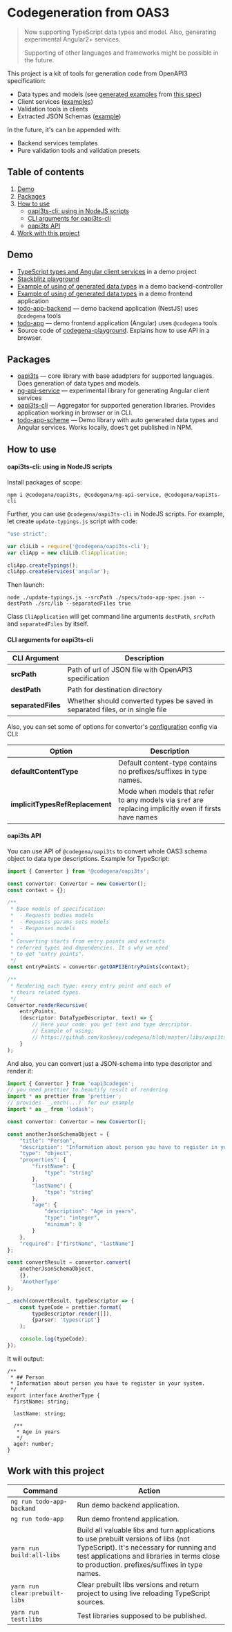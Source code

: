 # Codegeneration from OAS3

> Now supporting TypeScript data types and model. Also, generating experimental Angular2+ services.
>
> Supporting of other languages and frameworks might be possible in the future.

This project is a kit of tools for generation code from OpenAPI3 specification:

- Data types and models (see [generated examples](https://github.com/koshevy/codegena/tree/master/libs/todo-app-scheme/src/lib/typings) from [this spec](https://github.com/koshevy/codegena/blob/master/libs/todo-app-scheme/specs/todo-app-spec.json))
- Client services ([examples](https://github.com/koshevy/codegena/tree/master/libs/todo-app-scheme/src/lib/services))
- Validation tools in clients
- Extracted JSON Schemas ([example](https://github.com/koshevy/codegena/blob/master/libs/todo-app-scheme/src/lib/services/schema.f494efb9904ca366b64883.ts))

In the future, it's can be appended with:
- Backend services templates
- Pure validation tools and validation presets

## Table of contents

1. [Demo](#demo)
1. [Packages](#packages)
1. [How to use](#how-to-use)
   - [oapi3ts-cli: using in NodeJS scripts](#oapi3ts-cli-using-in-nodejs-scripts)
   - [CLI arguments for oapi3ts-cli](#cli-arguments-for-oapi3ts-cli)
   - [oapi3ts API](#oapi3ts-api)
1. [Work with this project](#work-with-this-project)


## Demo

- [TypeScript types and Angular client services](https://github.com/koshevy/codegena/tree/master/libs/todo-app-scheme) in a demo project
- [Stackblitz playground](https://codegena-playground.stackblitz.io/)
- [Example of using of generated data types](https://github.com/koshevy/codegena/blob/master/apps/todo-app-backend/src/app/app.controller.ts) in a demo backend-controller
- [Example of using of generated data types](https://github.com/koshevy/codegena/blob/master/apps/todo-app/src/app/todo-tasks/todo-tasks.store.ts) in a demo frontend application
- [todo-app-backend](https://github.com/koshevy/codegena/tree/master/apps/todo-app-backend) — demo backend application (NestJS) uses `@codegena` tools
- [todo-app](https://github.com/koshevy/codegena/tree/master/apps/todo-app) — demo frontend application (Angular) uses `@codegena` tools
- Source code of [codegena-playground](https://stackblitz.com/edit/codegena-playground). Explains how to use API in a browser.

## Packages

- [oapi3ts](https://github.com/koshevy/codegena/tree/master/libs/oapi3ts) — core library with base adadpters for supported languages. Does generation of data types and models.
- [ng-api-service](https://github.com/koshevy/codegena/tree/master/libs/ng-api-service) — experimental library for generating Angular client services
- [oapi3ts-cli](https://github.com/koshevy/codegena/tree/master/libs/oapi3ts-cli) — Aggregator for supported generation libraries. Provides application working in browser or in CLI.
- [todo-app-scheme](https://github.com/koshevy/codegena/tree/master/libs/todo-app-scheme) — Demo library with auto generated data types and Angular services. Works locally, does't get published in NPM. 

## How to use

#### oapi3ts-cli: using in NodeJS scripts

Install packages of scope:

```
npm i @codegena/oapi3ts, @codegena/ng-api-service, @codegena/oapi3ts-cli
```

Further, you can use `@codegena/oapi3ts-cli` in NodeJS scripts. For example, let create `update-typings.js` script with code:

```javascript
"use strict";

var cliLib = require('@codegena/oapi3ts-cli');
var cliApp = new cliLib.CliApplication;

cliApp.createTypings();
cliApp.createServices('angular');
```

Then launch:

```
node ./update-typings.js --srcPath ./specs/todo-app-spec.json --destPath ./src/lib --separatedFiles true
```

Class `CliApplication` will get command line arguments `destPath`, `srcPath` and `separatedFiles` by itself.

#### CLI arguments for oapi3ts-cli


| CLI Argument       | Description                                                                   |
|--------------------|-------------------------------------------------------------------------------|
| **srcPath**        | Path of url of JSON file with OpenAPI3 specification                          |
| **destPath**       | Path for destination directory                                                |
| **separatedFiles** | Whether should converted types be saved in separated files, or in single file |

Also, you can set some of options for convertor's [configuration](https://github.com/koshevy/oapi3codegen/blob/master/core/config.ts#L99)
config via CLI:

| Option                          | Description                                                                   |
|---------------------------------|-------------------------------------------------------------------------------|
| **defaultContentType**          | Default content-type contains no prefixes/suffixes in type names.             |
| **implicitTypesRefReplacement** | Mode when models that refer to any models via `$ref` are replacing implicitly even if firsts have names |

#### oapi3ts API

You can use API of `@codegena/oapi3ts` to convert whole OAS3 schema object to data type descriptions. Example for TypeScript:

```typescript
import { Convertor } from '@codegena/oapi3ts';

const convertor: Convertor = new Convertor();
const context = {};

/**
 * Base models of specification:
 *  - Requests bodies models
 *  - Requests params sets models
 *  - Responses models
 *
 * Converting starts from entry points and extracts
 * referred types and dependencies. It s why we need
 * to get "entry points". 
 */
const entryPoints = convertor.getOAPI3EntryPoints(context);

/**
 * Rendering each type: every entry point and each of
 * theirs related types.
 */
Convertor.renderRecursive(
    entryPoints,
    (descriptor: DataTypeDescriptor, text) => {
        // Here your code: you get text and type descriptor.
        // Example of using: 
        // https://github.com/koshevy/codegena/blob/master/libs/oapi3ts-cli/src/abstract-application.ts#L57
    }
);
```

And also, you can convert just a JSON-schema into type descriptor and render it:

```typescript
import { Convertor } from 'oapi3codegen';
// you need prettier to beautify result of rendering
import * as prettier from 'prettier';
// provides `_.each(...)` for our example
import * as _ from 'lodash';

const convertor: Convertor = new Convertor();

const anotherJsonSchemaObject = {
    "title": "Person",
    "description": "Information about person you have to register in your system.",
    "type": "object",
    "properties": {
        "firstName": {
            "type": "string"
        },
        "lastName": {
            "type": "string"
        },
        "age": {
            "description": "Age in years",
            "type": "integer",
            "minimum": 0
        }
    },
    "required": ["firstName", "lastName"]
};

const convertResult = convertor.convert(
    anotherJsonSchemaObject,
    {},
    'AnotherType'
);

_.each(convertResult, typeDescriptor => {
    const typeCode = prettier.format(
        typeDescriptor.render([]),
        {parser: 'typescript'}
    );

    console.log(typeCode);
});
```

It will output:

```plaintext
/**
 * ## Person
 * Information about person you have to register in your system.
 */
export interface AnotherType {
  firstName: string;

  lastName: string;

  /**
   * Age in years
   */
  age?: number;
}
```

## Work with this project

| Command                         | Action                                                                   |
|---------------------------------|-------------------------------------------------------------------------------|
| `ng run todo-app-backand` | Run demo backend application. |
| `ng run todo-app` | Run demo frontend application. |
| `yarn run build:all-libs`          | Build all valuable libs and turn applications to use prebuilt versions of libs (not TypeScript). It's necessary for running and test applications and libraries in terms close to production. prefixes/suffixes in type names.             |
| `yarn run clear:prebuilt-libs` | Clear prebuilt libs versions and return project to using live reloading TypeScript sources. |
| `yarn run test:libs` | Test libraries supposed to be published. |

